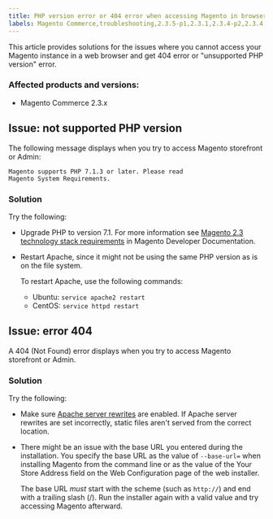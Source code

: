 ```yaml
---
title: PHP version error or 404 error when accessing Magento in browser
labels: Magento Commerce,troubleshooting,2.3.5-p1,2.3.1,2.3.4-p2,2.3.4,2.3.0,2.3.3,2.3.2,2.3.6,2.3.5-p2,2.3.3-p1,2.3.2-p2
---
```


This article provides solutions for the issues where you cannot access your Magento instance in a web browser and get 404 error or "unsupported PHP version" error.

### Affected products and versions:

* Magento Commerce 2.3.x

## Issue: not supported PHP version

The following message displays when you try to access Magento storefront or Admin:

<code class="bash">Magento supports PHP 7.1.3 or later. Please read Magento System Requirements.</code>

### Solution

Try the following:

* Upgrade PHP to version 7.1. For more information see [Magento 2.3 technology stack requirements](https://devdocs.magento.com/guides/v2.3/install-gde/system-requirements.html#php) in Magento Developer Documentation. 
* Restart Apache, since it might not be using the same PHP version as is on the file system. 
    
    To restart Apache, use the following commands:
    
    
    
    * Ubuntu: `` service apache2 restart ``
    * CentOS: `` service httpd restart ``
    
    
    

## Issue: error 404

A 404 (Not Found) error displays when you try to access Magento storefront or Admin.

### Solution

Try the following:

* Make sure [Apache server rewrites](https://devdocs.magento.com/guides/v2.3/install-gde/prereq/apache.html) are enabled. If Apache server rewrites are set incorrectly, static files aren't served from the correct location.
* There might be an issue with the base URL you entered during the installation. You specify the base URL as the value of `` --base-url= `` when installing Magento from the command line or as the value of the Your Store Address field on the Web Configuration page of the web installer.
    
    The base URL _must_ start with the scheme (such as `` http:// ``) and end with a trailing slash (/). Run the installer again with a valid value and try accessing Magento afterward.
    
    